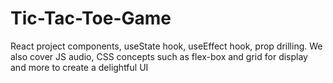 # Tic-Tac-Toe-Game
React project 
components, useState hook, useEffect hook, prop drilling. We also cover JS audio, CSS concepts such as flex-box and grid for display and more to create a delightful UI
